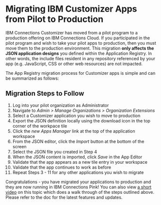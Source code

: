 # Migrating IBM Customizer Apps from Pilot to Production

IBM Connections Customizer has moved from a pilot program to a production offering on IBM Connections Cloud. If you participated in the pilot program and wish to take your pilot apps to production, then you must move them to the production environment. This migration **only affects the JSON application designs** you defined within the Application Registry. In other words, the include files resident in any repository referenced by your app (e.g. JavaScript, CSS or other web resources) are not impacted. 

The App Registry migration process for Customizer apps is simple and can be summarized as follows:

## Migration Steps to Follow
1. Log into your pilot organization as Administrator
2. Navigate to *Admin > Manage Organizations > Organization Extensions*
3. Select a Customizer application you wish to move to production
4. Export the JSON definition locally using the download icon in the top corner of the workpace tile 
5. Click the *new Apps Manager* link at the top of the application workspace
6. From the JSON editor, click the *Import* button at the bottom of the screen
7. Select the JSON file you created in Step 4
8. When the JSON content is imported, click *Save* in the App Editor
9. Validate that the app appears as a new tile entry in your workspace
10. Validate that the app continues to work as before
11. Repeat Steps 3 - 11 for any other applications you wish to migrate

Congratulations - you have migrated your applications to production and they are now running in IBM Connections Pink! You can also view [a short video][1] on this topic which does a walk through of the steps outlined above. Please refer to the doc for the latest features and updates. 

[1]: https://youtu.be/sPpUqhalkiA
